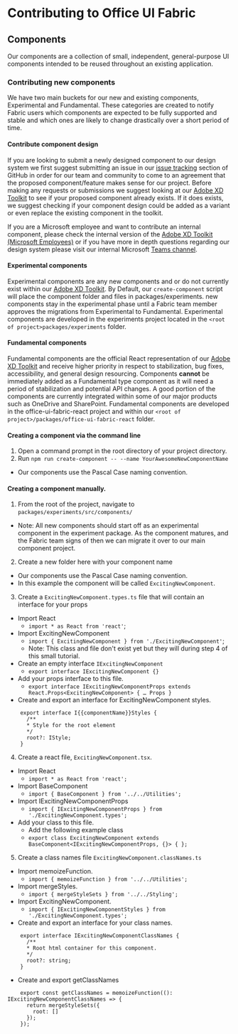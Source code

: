 # Contributing to Office UI Fabric

## Components
Our components are a collection of small, independent, general-purpose UI components intended to be reused throughout an existing application.

### Contributing new components
We have two main buckets for our new and existing components, Experimental and Fundamental. These categories are created to notify Fabric users which components are expected to be fully supported and stable and which ones are likely to change drastically over a short period of time.

#### Contribute component design
If you are looking to submit a newly designed component to our design system we first suggest submitting an issue in our [issue tracking](https://github.com/OfficeDev/office-ui-fabric-react/issues) section of GitHub in order for our team and community to come to an agreement that the proposed component/feature makes sense for our project. Before making any requests or submissions we suggest looking at our [Adobe XD Toolkit](https://static2.sharepointonline.com/files/fabric/fabric-website/files/officeuifabric.zip) to see if your proposed component already exists. If it does exists, we suggest checking if your component design could be added as a variant or even replace the existing component in the toolkit.

If you are a Microsoft employee and want to contribute an internal component, please check the internal version of the [Adobe XD Toolkit (Microsoft Employees)](https://microsoft.sharepoint.com/teams/OfficeUIFabric97) or if you have more in depth questions regarding our design system please visit our internal Microsoft [Teams channel](https://teams.microsoft.com/l/channel/19%3a73a5dbc26c9a4d8d91264611995bbdbb%40thread.skype/Fabric%2520Design?groupId=ffe264f2-14d0-48b5-9384-64f808b81294&tenantId=72f988bf-86f1-41af-91ab-2d7cd011db47).

#### Experimental components
Experimental components are any new components and or do not currently exist within our [Adobe XD Toolkit](https://static2.sharepointonline.com/files/fabric/fabric-website/files/officeuifabric.zip). By Default, our `create-component` script will place the component folder and files in packages/experiments. new components stay in the experimental phase until a Fabric team member approves the migrations from Experimental to Fundamental. Experimental components are developed in the experiments project located in the `<root of project>packages/experiments` folder.

#### Fundamental components
Fundamental components are the official React representation of our [Adobe XD Toolkit](https://static2.sharepointonline.com/files/fabric/fabric-website/files/officeuifabric.zip) and receive higher priority in respect to stabilization, bug fixes, accessibility, and general design resourcing. Components __cannot__ be immediately added as a Fundamental type component as it will need a period of stabilization and potential API changes. A good portion of the components are currently integrated within some of our major products such as OneDrive and SharePoint. Fundamental components are developed in the office-ui-fabric-react project and within our `<root of project>/packages/office-ui-fabric-react` folder.

#### Creating a component via the command line
1. Open a command prompt in the root directory of your project directory.
2. Run `npm run create-component -- --name YourAwesomeNewComponentName`
  * Our components use the Pascal Case naming convention.

#### Creating a component manually.
1. From the root of the project, navigate to `packages/experiments/src/components/`
  * Note: All new components should start off as an experimental component in the experiment package. As the component matures, and the Fabric team signs of then we can migrate it over to our main component project.
2. Create a new folder here with your component name
  * Our components use the Pascal Case naming convention.
  * In this example the component will be called `ExcitingNewComponent`.
3. Create a `ExcitingNewComponent.types.ts` file that will contain an interface for your props
  * Import React
    * `import * as React from 'react'`;
  * Import ExcitingNewComponent
    * `import { ExcitingNewComponent } from './ExcitingNewComponent'`;
    * Note: This class and file don't exist yet but they will during step 4 of this small tutorial.
  * Create an empty interface `IExcitingNewComponent`
    * `export interface IExcitingNewComponent {}`
  * Add your props interface to this file.
    * `export interface IExcitingNewComponentProps extends React.Props<ExcitingNewComponent> { … Props }`
  * Create and export an interface for ExcitingNewComponent styles.
```
    export interface I{{componentName}}Styles {
      /**
      * Style for the root element
      */
      root?: IStyle;
    }
```
4. Create a react file, `ExcitingNewComponent.tsx`.
  * Import React
    * `import * as React from 'react';`
  * Import BaseComponent
    * `import { BaseComponent } from '../../Utilities';`
  * Import IExcitingNewComponentProps
    * `import { IExcitingNewComponentProps } from './ExcitingNewComponent.types';`
  * Add your class to this file.
    * Add the following example class
    * `export class ExcitingNewComponent extends BaseComponent<IExcitingNewComponentProps, {}> { };`
5. Create a class names file `ExcitingNewComponent.classNames.ts`
  * Import memoizeFunction.
    * `import { memoizeFunction } from '../../Utilities';`
  * Import mergeStyles.
    * `import { mergeStyleSets } from '../../Styling';`
  * Import ExcitingNewComponent.
    * `import { IExcitingNewComponentStyles } from './ExcitingNewComponent.types';`
  * Create and export an interface for your class names.
```
    export interface IExcitingNewComponentClassNames {
      /**
      * Root html container for this component.
      */
      root?: string;
    }
```
  * Create and export getClassNames
```
    export const getClassNames = memoizeFunction((): IExcitingNewComponentClassNames => {
      return mergeStyleSets({
        root: []
      });
    });
```